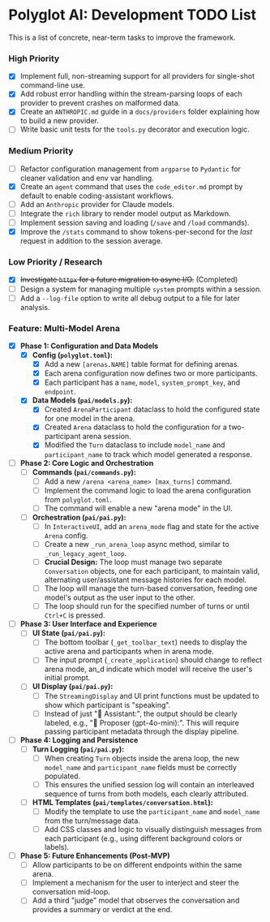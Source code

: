 # Polyglot AI: Development TODO List

This is a list of concrete, near-term tasks to improve the framework.

### High Priority

- [x] Implement full, non-streaming support for all providers for single-shot command-line use.
- [x] Add robust error handling within the stream-parsing loops of each provider to prevent crashes on malformed data.
- [x] Create an `ANTHROPIC.md` guide in a `docs/providers` folder explaining how to build a new provider.
- [ ] Write basic unit tests for the `tools.py` decorator and execution logic.

### Medium Priority

- [ ] Refactor configuration management from `argparse` to `Pydantic` for cleaner validation and env var handling.
- [x] Create an `agent` command that uses the `code_editor.md` prompt by default to enable coding-assistant workflows.
- [ ] Add an `Anthropic` provider for Claude models.
- [ ] Integrate the `rich` library to render model output as Markdown.
- [ ] Implement session saving and loading (`/save` and `/load` commands).
- [x] Improve the `/stats` command to show tokens-per-second for the *last* request in addition to the session average.

### Low Priority / Research

- [x] ~~Investigate `httpx` for a future migration to async I/O.~~ (Completed)
- [ ] Design a system for managing multiple `system` prompts within a session.
- [ ] Add a `--log-file` option to write all debug output to a file for later analysis.

### Feature: Multi-Model Arena
- [x] **Phase 1: Configuration and Data Models**
    - [x] **Config (`polyglot.toml`):**
        - [x] Add a new `[arenas.NAME]` table format for defining arenas.
        - [x] Each arena configuration now defines two or more participants.
        - [x] Each participant has a `name`, `model`, `system_prompt_key`, and `endpoint`.
    - [x] **Data Models (`pai/models.py`):**
        - [x] Created `ArenaParticipant` dataclass to hold the configured state for one model in the arena.
        - [x] Created `Arena` dataclass to hold the configuration for a two-participant arena session.
        - [x] Modified the `Turn` dataclass to include `model_name` and `participant_name` to track which model generated a response.
- [ ] **Phase 2: Core Logic and Orchestration**
    - [ ] **Commands (`pai/commands.py`):**
        - [ ] Add a new `/arena <arena_name> [max_turns]` command.
        - [ ] Implement the command logic to load the arena configuration from `polyglot.toml`.
        - [ ] The command will enable a new "arena mode" in the UI.
    - [ ] **Orchestration (`pai/pai.py`):**
        - [ ] In `InteractiveUI`, add an `arena_mode` flag and state for the active `Arena` config.
        - [ ] Create a new `_run_arena_loop` async method, similar to `_run_legacy_agent_loop`.
        - [ ] **Crucial Design:** The loop must manage two separate `Conversation` objects, one for each participant, to maintain valid, alternating user/assistant message histories for each model.
        - [ ] The loop will manage the turn-based conversation, feeding one model's output as the user input to the other.
        - [ ] The loop should run for the specified number of turns or until `Ctrl+C` is pressed.
- [ ] **Phase 3: User Interface and Experience**
    - [ ] **UI State (`pai/pai.py`):**
        - [ ] The bottom toolbar (`_get_toolbar_text`) needs to display the active arena and participants when in arena mode.
        - [ ] The input prompt (`_create_application`) should change to reflect arena mode, an_d indicate which model will receive the user's initial prompt.
    - [ ] **UI Display (`pai/pai.py`):**
        - [ ] The `StreamingDisplay` and UI print functions must be updated to show which participant is "speaking".
        - [ ] Instead of just "🤖 Assistant:", the output should be clearly labeled, e.g., "🤖 Proposer (gpt-4o-mini):". This will require passing participant metadata through the display pipeline.
- [ ] **Phase 4: Logging and Persistence**
    - [ ] **Turn Logging (`pai/pai.py`):**
        - [ ] When creating `Turn` objects inside the arena loop, the new `model_name` and `participant_name` fields must be correctly populated.
        - [ ] This ensures the unified session log will contain an interleaved sequence of turns from both models, each clearly attributed.
    - [ ] **HTML Templates (`pai/templates/conversation.html`):**
        - [ ] Modify the template to use the `participant_name` and `model_name` from the turn/message data.
        - [ ] Add CSS classes and logic to visually distinguish messages from each participant (e.g., using different background colors or labels).
- [ ] **Phase 5: Future Enhancements (Post-MVP)**
    - [ ] Allow participants to be on different endpoints within the same arena.
    - [ ] Implement a mechanism for the user to interject and steer the conversation mid-loop.
    - [ ] Add a third "judge" model that observes the conversation and provides a summary or verdict at the end.
